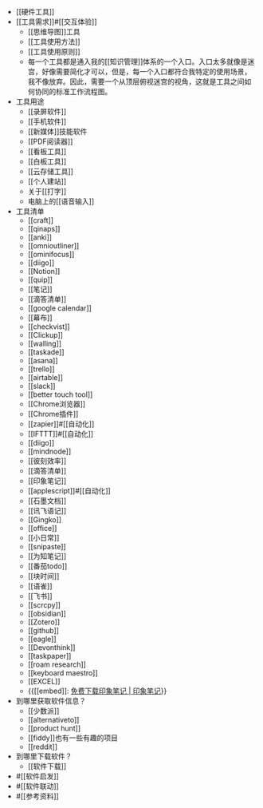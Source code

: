 - [[硬件工具]]
- [[工具需求]]#[[交互体验]]
    - [[思维导图]]工具
    - [[工具使用方法]]
    - [[工具使用原则]]
    - 每一个工具都是通入我的[[知识管理]]体系的一个入口。入口太多就像是迷宫，好像需要简化才可以，但是，每一个入口都符合我特定的使用场景，我不像放弃。因此，需要一个从顶层俯视迷宫的视角，这就是工具之间如何协同的标准工作流程图。
- 工具用途
    - [[录屏软件]]
    - [[手机软件]]
    - [[新媒体]]技能软件
    - [[PDF阅读器]]
    - [[看板工具]]
    - [[白板工具]]
    - [[云存储工具]]
    - [[个人建站]]
    - 关于[[打字]]
    - 电脑上的[[语音输入]]
- 工具清单
    - [[craft]]
    - [[qinaps]]
    - [[anki]]
    - [[omnioutliner]]
    - [[ominifocus]]
    - [[diigo]]
    - [[Notion]]
    - [[quip]]
    - [[笔记]]
    - [[滴答清单]]
    - [[google calendar]]
    - [[幕布]]
    - [[checkvist]]
    - [[Clickup]]
    - [[walling]]
    - [[taskade]]
    - [[asana]]
    - [[trello]]
    - [[airtable]]
    - [[slack]]
    - [[better touch tool]]
    - [[Chrome浏览器]]
    - [[Chrome插件]]
    - [[zapier]]#[[自动化]]
    - [[IFTTT]]#[[自动化]]
    - [[diigo]]
    - [[mindnode]]
    - [[彼刻效率]]
    - [[滴答清单]]
    - [[印象笔记]]
    - [[applescript]]#[[自动化]]
    - [[石墨文档]]
    - [[讯飞语记]]
    - [[Gingko]]
    - [[office]]
    - [[小日常]]
    - [[snipaste]]
    - [[为知笔记]]
    - [[番茄todo]]
    - [[块时间]]
    - [[语雀]]
    - [[飞书]]
    - [[scrcpy]]
    - [[obsidian]]
    - [[Zotero]]
    - [[github]]
    - [[eagle]]
    - [[Devonthink]]
    - [[taskpaper]]
    - [[roam research]]
    - [[keyboard maestro]]
    - [[EXCEL]]
    - {{[[embed]]: [免费下载印象笔记 | 印象笔记](https://www.yinxiang.com/download/)}}
- 到哪里获取软件信息？
    - [[少数派]]
    - [[alternativeto]]
    - [[product hunt]]
    - [[fiddy]]也有一些有趣的项目
    - [[reddit]]
- 到哪里下载软件？
    - [[软件下载]]
- #[[软件启发]]
- #[[软件联动]]
- #[[参考资料]]

